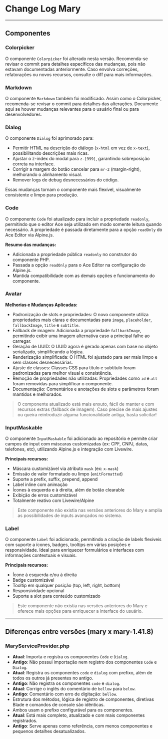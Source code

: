 # Change Log Mary

---


## Componentes

### Colorpicker
O componente `Colorpicker` foi alterado nesta versão. Recomenda-se revisar o commit para detalhes específicos das mudanças, pois não estavam documentadas anteriormente. Caso envolva correções, refatorações ou novos recursos, consulte o diff para mais informações.

### Markdown
O componente `Markdown` também foi modificado. Assim como o Colorpicker, recomenda-se revisar o commit para detalhes das alterações. Documente aqui se houver mudanças relevantes para o usuário final ou para desenvolvedores.

### Dialog
O componente `Dialog` foi aprimorado para:
- Permitir HTML na descrição do diálogo (`x-html` em vez de `x-text`), possibilitando descrições mais ricas.
- Ajustar o z-index do modal para `z-[999]`, garantindo sobreposição correta na interface.
- Corrigir a margem do botão cancelar para `mr-2` (margin-right), melhorando o alinhamento visual.
- Remover logs de debug desnecessários do código.

Essas mudanças tornam o componente mais flexível, visualmente consistente e limpo para produção.

### Code
O componente `Code` foi atualizado para incluir a propriedade `readonly`, permitindo que o editor Ace seja utilizado em modo somente leitura quando necessário. A propriedade é passada diretamente para a opção `readOnly` do Ace Editor via Alpine.js.

**Resumo das mudanças:**
- Adicionada a propriedade pública `readonly` no construtor do componente PHP.
- Passada a opção `readOnly` para o Ace Editor na configuração do Alpine.js.
- Mantida compatibilidade com as demais opções e funcionamento do componente.

### Avatar
**Melhorias e Mudanças Aplicadas:**
- Padronização de slots e propriedades: O novo componente utiliza propriedades mais claras e documentadas para `image`, `placeholder`, `fallbackImage`, `title` e `subtitle`.
- Fallback de imagem: Adicionada a propriedade `fallbackImage`, permitindo exibir uma imagem alternativa caso a principal falhe ao carregar.
- Geração de UUID: O UUID agora é gerado apenas com base no objeto serializado, simplificando a lógica.
- Renderização simplificada: O HTML foi ajustado para ser mais limpo e sem classes desnecessárias.
- Ajuste de classes: Classes CSS para título e subtítulo foram padronizadas para melhor visual e consistência.
- Remoção de propriedades não utilizadas: Propriedades como `id` e `alt` foram removidas para simplificar o componente.
- Documentação: Comentários e anotações de slots e parâmetros foram mantidos e melhorados.

> O componente atualizado está mais enxuto, fácil de manter e com recursos extras (fallback de imagem). Caso precise de mais ajustes ou queira reintroduzir alguma funcionalidade antiga, basta solicitar!

### InputMaskable
O componente `InputMaskable` foi adicionado ao repositório e permite criar campos de input com máscaras customizadas (ex: CPF, CNPJ, datas, telefones, etc), utilizando Alpine.js e integração com Livewire.

**Principais recursos:**
- Máscara customizável via atributo `mask` (ex: `x-mask`)
- Emissão de valor formatado ou limpo (`emitFormatted`)
- Suporte a prefix, suffix, prepend, append
- Label inline com animação
- Ícones à esquerda e à direita, além de botão clearable
- Exibição de erros customizável
- Totalmente reativo com Livewire/Alpine

> Este componente não existia nas versões anteriores do Mary e amplia as possibilidades de inputs avançados no sistema.

### Label
O componente `Label` foi adicionado, permitindo a criação de labels flexíveis com suporte a ícones, badges, tooltips em várias posições e responsividade. Ideal para enriquecer formulários e interfaces com informações contextuais e visuais.

**Principais recursos:**
- Ícone à esquerda e/ou à direita
- Badge customizável
- Tooltip em qualquer posição (top, left, right, bottom)
- Responsividade opcional
- Suporte a slot para conteúdo customizado

> Este componente não existia nas versões anteriores do Mary e oferece mais opções para enriquecer a interface do usuário.

---

## Diferenças entre versões (mary x mary-1.41.8)

### MaryServiceProvider.php
- **Atual**: Importa e registra os componentes `Code` e `Dialog`.
- **Antigo**: Não possui importação nem registro dos componentes `Code` e `Dialog`.
- **Atual**: Registra os componentes `code` e `dialog` com prefixo, além de todos os outros já presentes no antigo.
- **Antigo**: Não registra os componentes `code` e `dialog`.
- **Atual**: Corrige o inglês do comentário de `bellow` para `below`.
- **Antigo**: Comentário com erro de digitação: `bellow`.
- Estrutura dos métodos, lógica de registro de componentes, diretivas Blade e comandos de console são idênticas.
- Ambos usam o prefixo configurável para os componentes.
- **Atual**: Está mais completo, atualizado e com mais componentes registrados.
- **Antigo**: Serve apenas como referência, com menos componentes e pequenos detalhes desatualizados.
